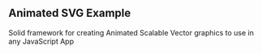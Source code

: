 
## Animated SVG Example

Solid framework for creating Animated Scalable Vector graphics to use in any JavaScript App